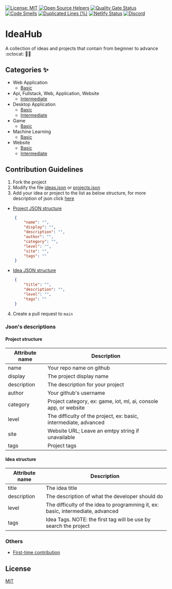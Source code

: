 [![License: MIT](https://img.shields.io/badge/License-MIT-blue.svg)](https://opensource.org/licenses/MIT)
[![Open Source Helpers](https://www.codetriage.com/makecontributions/ideahub/badges/users.svg)](https://www.codetriage.com/makecontributions/ideahub)
[![Quality Gate Status](https://sonarcloud.io/api/project_badges/measure?project=MakeContributions_ideahub&metric=alert_status)](https://sonarcloud.io/dashboard?id=MakeContributions_ideahub)
[![Code Smells](https://sonarcloud.io/api/project_badges/measure?project=MakeContributions_ideahub&metric=code_smells)](https://sonarcloud.io/dashboard?id=MakeContributions_ideahub)
[![Duplicated Lines (%)](https://sonarcloud.io/api/project_badges/measure?project=MakeContributions_ideahub&metric=duplicated_lines_density)](https://sonarcloud.io/dashboard?id=MakeContributions_ideahub)
[![Netlify Status](https://api.netlify.com/api/v1/badges/3c88a58f-cd29-41f9-8580-4e48fd60532a/deploy-status)](https://app.netlify.com/sites/ideashub/deploys)
[![Discord](https://img.shields.io/discord/863049619734790185?color=7389D8&logo=discord&logoColor=ffffff&label=&labelColor=6A7EC2)](https://discord.gg/ydWxdqbTyK)

# IdeaHub
A collection of ideas and projects that contain from beginner to advance :octocat: 🎯🚀

## Categories ✨
<!--categories:start-->
- Web Application
    - [Basic](./docs/WEB_APPLICATION_BASIC.md)
- Api, Fullstack, Web, Application, Website
    - [Intermediate](./docs/API,_FULLSTACK,WEB,APPLICATION,WEBSITE_INTERMEDIATE.md)
- Desktop Application
    - [Basic](./docs/DESKTOP_APPLICATION_BASIC.md)
    - [Intermediate](./docs/DESKTOP_APPLICATION_INTERMEDIATE.md)
- Game
    - [Basic](./docs/GAME_BASIC.md)
- Machine Learning
    - [Basic](./docs/MACHINE_LEARNING_BASIC.md)
- Website
    - [Basic](./docs/WEBSITE_BASIC.md)
    - [Intermediate](./docs/WEBSITE_INTERMEDIATE.md)

<!--categories:end-->

## Contribution Guidelines
1. Fork the project
2. Modify the file [ideas.json](https://github.com/MakeContributions/ideahub/edit/main/data/ideas.json) or [projects.json](https://github.com/MakeContributions/ideahub/edit/main/data/projects.json)
3. Add your idea or project to the list as below structure, for more description of json click [here](#jsons-descriptions)
- [Project JSON structure](#project-structure)
```json
    {
        "name": "",
        "display": "",
        "description": "",
        "author": "",
        "category": "",
        "level": "",
        "site": "",
        "tags": ""
    }
```

- [Idea JSON structure](#idea-structure)
```json
    {
        "title": "",
        "description": "",
        "level": "",
        "tags": ""
    }
```
4. Create a pull request to `main`

### Json's descriptions
#### Project structure
|Attribute name | Description                                                       |
|---------------|-------------------------------------------------------------------|
|name           | Your repo name on github                                          |
|display        | The project display name                                          |
|description    | The description for your project                                  |
|author         | Your github's username                                            |
|category       | Project category, ex: game, iot, ml, ai, console app, or website  |
|level          | The difficulty of the project, ex: basic, intermediate, advanced  |
|site           | Website URL; Leave an emtpy string if unavailable                 |
|tags           | Project tags                                                      |

#### Idea structure 
|Attribute name | Description                                                                       |
|---------------|-----------------------------------------------------------------------------------|
|title          | The idea title                                                                    |
|description    | The description of what the developer should do                                  |
|level          | The difficulty of the idea to programming it, ex: basic, intermediate, advanced   |
|tags           | Idea Tags. NOTE: the first tag will be use by search the project                  |

### Others
- [First-time contribution](./CONTRIBUTING.md)
## License
[MIT](./LICENSE)
